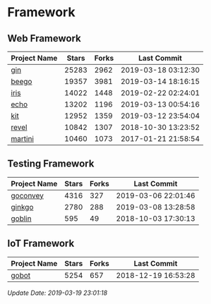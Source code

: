 # Framework

## Web Framework

| Project Name | Stars | Forks | Last Commit |
| ------------ | ----- | ----- | ----------- |
| [gin](https://github.com/gin-gonic/gin) | 25283 | 2962 | 2019-03-18 03:12:30 |
| [beego](https://github.com/astaxie/beego) | 19357 | 3981 | 2019-03-14 18:16:15 |
| [iris](https://github.com/kataras/iris) | 14022 | 1448 | 2019-02-22 02:24:01 |
| [echo](https://github.com/labstack/echo) | 13202 | 1196 | 2019-03-13 00:54:16 |
| [kit](https://github.com/go-kit/kit) | 12952 | 1359 | 2019-03-12 23:54:04 |
| [revel](https://github.com/revel/revel) | 10842 | 1307 | 2018-10-30 13:23:52 |
| [martini](https://github.com/go-martini/martini) | 10460 | 1073 | 2017-01-21 21:58:54 |

## Testing Framework

| Project Name | Stars | Forks | Last Commit |
| ------------ | ----- | ----- | ----------- |
| [goconvey](https://github.com/smartystreets/goconvey) | 4316 | 327 | 2019-03-06 22:01:46 |
| [ginkgo](https://github.com/onsi/ginkgo) | 2780 | 288 | 2019-03-08 13:28:58 |
| [goblin](https://github.com/franela/goblin) | 595 | 49 | 2018-10-03 17:30:13 |

## IoT Framework

| Project Name | Stars | Forks | Last Commit |
| ------------ | ----- | ----- | ----------- |
| [gobot](https://github.com/hybridgroup/gobot) | 5254 | 657 | 2018-12-19 16:53:28 |

*Update Date: 2019-03-19 23:01:18*